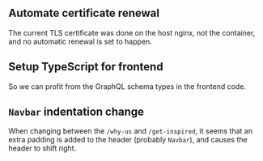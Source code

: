 ## Automate certificate renewal

The current TLS certificate was done on the host nginx, not the container, and no automatic renewal is set to happen.

## Setup TypeScript for frontend

So we can profit from the GraphQL schema types in the frontend code.

## `Navbar` indentation change

When changing between the `/why-us` and `/get-inspired`, it seems that an extra
padding is added to the header (probably `Navbar`), and causes the header to
shift right.
